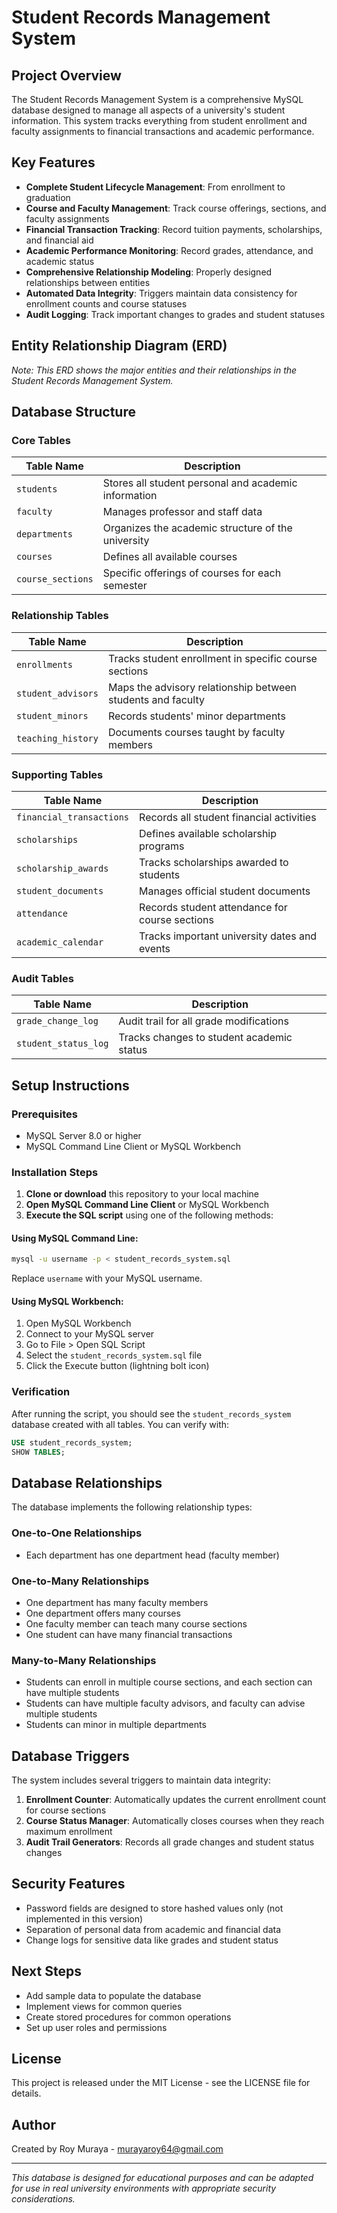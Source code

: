# Student Records Management System

## Project Overview

The Student Records Management System is a comprehensive MySQL database designed to manage all aspects of a university's student information. This system tracks everything from student enrollment and faculty assignments to financial transactions and academic performance.

## Key Features

- **Complete Student Lifecycle Management**: From enrollment to graduation
- **Course and Faculty Management**: Track course offerings, sections, and faculty assignments
- **Financial Transaction Tracking**: Record tuition payments, scholarships, and financial aid
- **Academic Performance Monitoring**: Record grades, attendance, and academic status
- **Comprehensive Relationship Modeling**: Properly designed relationships between entities
- **Automated Data Integrity**: Triggers maintain data consistency for enrollment counts and course statuses
- **Audit Logging**: Track important changes to grades and student statuses

## Entity Relationship Diagram (ERD)


*Note: This ERD shows the major entities and their relationships in the Student Records Management System.*

## Database Structure

### Core Tables

| Table Name | Description |
|------------|-------------|
| `students` | Stores all student personal and academic information |
| `faculty` | Manages professor and staff data |
| `departments` | Organizes the academic structure of the university |
| `courses` | Defines all available courses |
| `course_sections` | Specific offerings of courses for each semester |

### Relationship Tables

| Table Name | Description |
|------------|-------------|
| `enrollments` | Tracks student enrollment in specific course sections |
| `student_advisors` | Maps the advisory relationship between students and faculty |
| `student_minors` | Records students' minor departments |
| `teaching_history` | Documents courses taught by faculty members |

### Supporting Tables

| Table Name | Description |
|------------|-------------|
| `financial_transactions` | Records all student financial activities |
| `scholarships` | Defines available scholarship programs |
| `scholarship_awards` | Tracks scholarships awarded to students |
| `student_documents` | Manages official student documents |
| `attendance` | Records student attendance for course sections |
| `academic_calendar` | Tracks important university dates and events |

### Audit Tables

| Table Name | Description |
|------------|-------------|
| `grade_change_log` | Audit trail for all grade modifications |
| `student_status_log` | Tracks changes to student academic status |

## Setup Instructions

### Prerequisites

- MySQL Server 8.0 or higher
- MySQL Command Line Client or MySQL Workbench

### Installation Steps

1. **Clone or download** this repository to your local machine
2. **Open MySQL Command Line Client** or MySQL Workbench
3. **Execute the SQL script** using one of the following methods:

#### Using MySQL Command Line:

```bash
mysql -u username -p < student_records_system.sql
```

Replace `username` with your MySQL username.

#### Using MySQL Workbench:

1. Open MySQL Workbench
2. Connect to your MySQL server
3. Go to File > Open SQL Script
4. Select the `student_records_system.sql` file
5. Click the Execute button (lightning bolt icon)

### Verification

After running the script, you should see the `student_records_system` database created with all tables. You can verify with:

```sql
USE student_records_system;
SHOW TABLES;
```

## Database Relationships

The database implements the following relationship types:

### One-to-One Relationships
- Each department has one department head (faculty member)

### One-to-Many Relationships
- One department has many faculty members
- One department offers many courses
- One faculty member can teach many course sections
- One student can have many financial transactions

### Many-to-Many Relationships
- Students can enroll in multiple course sections, and each section can have multiple students
- Students can have multiple faculty advisors, and faculty can advise multiple students
- Students can minor in multiple departments

## Database Triggers

The system includes several triggers to maintain data integrity:

1. **Enrollment Counter**: Automatically updates the current enrollment count for course sections
2. **Course Status Manager**: Automatically closes courses when they reach maximum enrollment
3. **Audit Trail Generators**: Records all grade changes and student status changes

## Security Features

- Password fields are designed to store hashed values only (not implemented in this version)
- Separation of personal data from academic and financial data
- Change logs for sensitive data like grades and student status

## Next Steps

- Add sample data to populate the database
- Implement views for common queries
- Create stored procedures for common operations
- Set up user roles and permissions

## License

This project is released under the MIT License - see the LICENSE file for details.

## Author

Created by Roy Muraya - murayaroy64@gmail.com

---

*This database is designed for educational purposes and can be adapted for use in real university environments with appropriate security considerations.*
